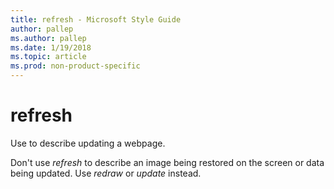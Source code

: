 ```yaml
---
title: refresh - Microsoft Style Guide
author: pallep
ms.author: pallep
ms.date: 1/19/2018
ms.topic: article
ms.prod: non-product-specific
---
```


# refresh

Use to describe updating a webpage. 

Don't use *refresh* to describe an image being restored on the screen or data being updated. Use *redraw* or *update* instead. 

